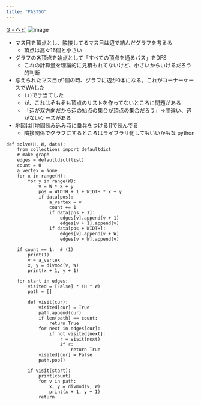 ```yaml
---
title: "PAST5G"
---
```


[G - ヘビ](https://atcoder.jp/contests/past202012-open/tasks/past202012_g)
![image](https://gyazo.com/3790c397c786b793094fb8a7167295bd/thumb/1000)
- マス目を頂点とし、隣接してるマス目は辺で結んだグラフを考える
    - 頂点は高々16個と小さい
- グラフの各頂点を始点として「すべての頂点を通るパス」をDFS
    - これの計算量を理論的に見積もれてないけど、小さいからいけるだろう的判断
- 与えられたマス目が1個の時、グラフに辺が0本になる。これがコーナーケースでWAした
    - `(1)`で手当てした
    - が、これはそもそも頂点のリストを作ってないところに問題がある
    - 「辺が双方向だから辺の始点の集合が頂点の集合だろう」→間違い、辺がないケースがある
- 地図は[[地図読み込み時に番兵をつける]]で読んでる
    - 隣接関係でグラフにするところはライブラリ化してもいいかもな
python

```
def solve(H, W, data):
    from collections import defaultdict
    # make graph
    edges = defaultdict(list)
    count = 0
    a_vertex = None
    for x in range(H):
        for y in range(W):
            v = W * x + y
            pos = WIDTH + 1 + WIDTH * x + y
            if data[pos]:
                a_vertex = v
                count += 1
                if data[pos + 1]:
                    edges[v].append(v + 1)
                    edges[v + 1].append(v)
                if data[pos + WIDTH]:
                    edges[v].append(v + W)
                    edges[v + W].append(v)

    if count == 1:  # (1)
        print(1)
        v = a_vertex
        x, y = divmod(v, W)
        print(x + 1, y + 1)

    for start in edges:
        visited = [False] * (H * W)
        path = []

        def visit(cur):
            visited[cur] = True
            path.append(cur)
            if len(path) == count:
                return True
            for next in edges[cur]:
                if not visited[next]:
                    r = visit(next)
                    if r:
                        return True
            visited[cur] = False
            path.pop()

        if visit(start):
            print(count)
            for v in path:
                x, y = divmod(v, W)
                print(x + 1, y + 1)
            return
```


